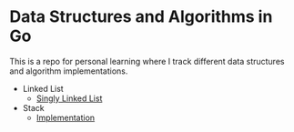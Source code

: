 # Data Structures and Algorithms in Go

This is a repo for personal learning where I track different data structures and algorithm implementations.

- Linked List
  - [Singly Linked List](linkedlist/singly_linked_list.go)
- Stack
  - [Implementation](stack/stack_impl.go)